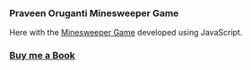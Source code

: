 ### Praveen Oruganti Minesweeper Game

Here with the [Minesweeper Game](https://praveenorugantitech.github.io/praveenorugantitech-javascript/0_Projects/praveenorugantitech-minesweeper) developed using JavaScript.

### [Buy me a Book](https://www.buymeacoffee.com/praveenoruganti)

